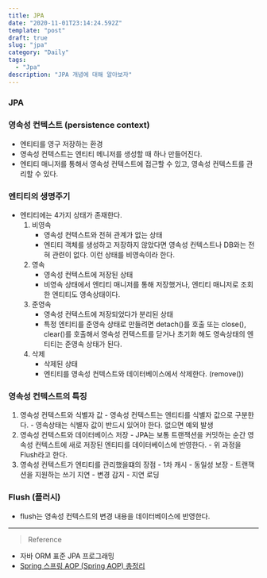 ```yaml
---
title: JPA
date: "2020-11-01T23:14:24.592Z"
template: "post"
draft: true
slug: "jpa"
category: "Daily"
tags:
  - "Jpa"
description: "JPA 개념에 대해 알아보자"
---
```


### JPA

### 영속성 컨텍스트 (persistence context)
- 엔티티를 영구 저장하는 환경
- 영속성 컨텍스트는 엔티티 메니저를 생성할 때 하나 만들어진다.
- 엔티티 매니저를 통해서 영속성 컨텍스트에 접근할 수 있고, 영속성 컨텍스트를 관리할 수 있다.

### 엔티티의 생명주기
- 엔티티에는 4가지 상태가 존재한다.
    1. 비영속
        - 영속성 컨텍스트와 전혀 관계가 없는 상태
        - 엔티티 객체를 생성하고 저장하지 않았다면 영속성 컨텍스트나 DB와는 전혀 관련이 없다. 이런 상태를 비영속이라 한다.
    2. 영속
        - 영속성 컨텍스트에 저장된 상태
        - 비영속 상태에서 엔티티 매니저를 통해 저장했거나, 엔티티 매니저로 조회한 엔티티도 영속상태이다.
    3. 준영속
        - 영속성 컨텍스트에 저장되었다가 분리된 상태
        - 특정 엔티티를 준영속 상태로 만들려면 detach()를 호출 또는  close(), clear()를 호출해서 영속성 컨텍스트를 닫거나 초기화 해도 영속상태의 엔티티는 준영속 상태가 된다.
    4. 삭제
        - 삭제된 상태
        - 엔티티를 영속성 컨텍스트와 데이터베이스에서 삭제한다. (remove())

### 영속성 컨텍스트의 특징
1. 영속성 컨텍스트와 식별자 값
        - 영속성 컨텍스트는 엔티티를 식별자 값으로 구분한다.
        - 영속상태는 식별자 값이 반드시 있어야 한다. 없으면 예외 발생
2. 영속성 컨텍스트와 데이터베이스 저장
        - JPA는 보통 트랜잭션을 커밋하는 순간 영속성 컨텍스트에 새로 저장된 엔티티를 데이터베이스에 반영한다.
        - 위 과정을 Flush라고 한다.
3. 영속성 컨텍스트가 엔티티를 관리했을떄의 장점
        - 1차 캐시
        - 동일성 보장
        - 트랜잭션을 지원하는 쓰기 지연
        - 변경 감지
        - 지연 로딩


### Flush (플러시)
- flush는 영속성 컨텍스트의 변경 내용을 데이터베이스에 반영한다.



<hr>

> Reference
- 자바 ORM 표준 JPA 프로그래밍
- [Spring 스프링 AOP (Spring AOP) 총정리](https://engkimbs.tistory.com/746)
